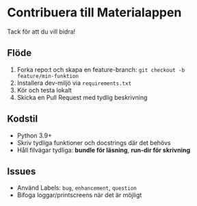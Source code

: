 # Contribuera till Materialappen

Tack för att du vill bidra!

## Flöde
1. Forka repo:t och skapa en feature-branch: `git checkout -b feature/min-funktion`
2. Installera dev-miljö via `requirements.txt`
3. Kör och testa lokalt
4. Skicka en Pull Request med tydlig beskrivning

## Kodstil
- Python 3.9+
- Skriv tydliga funktioner och docstrings där det behövs
- Håll filvägar tydliga: **bundle för läsning**, **run-dir för skrivning**

## Issues
- Använd Labels: `bug`, `enhancement`, `question`
- Bifoga loggar/printscreens när det är möjligt

